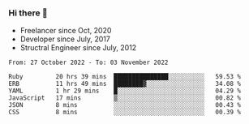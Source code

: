 ### Hi there 👋

- Freelancer since Oct, 2020
- Developer since July, 2017
- Structral Engineer since July, 2012

<!--START_SECTION:waka-->

```text
From: 27 October 2022 - To: 03 November 2022

Ruby         20 hrs 39 mins  ███████████████░░░░░░░░░░   59.53 %
ERB          11 hrs 49 mins  ████████▓░░░░░░░░░░░░░░░░   34.08 %
YAML         1 hr 29 mins    █░░░░░░░░░░░░░░░░░░░░░░░░   04.29 %
JavaScript   17 mins         ▒░░░░░░░░░░░░░░░░░░░░░░░░   00.82 %
JSON         8 mins          ░░░░░░░░░░░░░░░░░░░░░░░░░   00.43 %
CSS          8 mins          ░░░░░░░░░░░░░░░░░░░░░░░░░   00.39 %
```

<!--END_SECTION:waka-->
